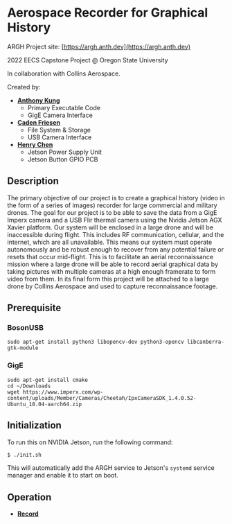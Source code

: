 # Aerospace Recorder for Graphical History

ARGH Project site: [https://argh.anth.dev](https://argh.anth.dev)

2022 EECS Capstone Project @ Oregon State University

In collaboration with Collins Aerospace.

Created by:

- [**Anthony Kung**](https://anthonykung.com)
  - Primary Executable Code
  - GigE Camera Interface
- [**Caden Friesen**]()
  - File System & Storage
  - USB Camera Interface
- [**Henry Chen**]()
  - Jetson Power Supply Unit
  - Jetson Button GPIO PCB

## Description

The primary objective of our project is to create a graphical history (video in the form of a series of images) recorder for large commercial and military drones. The goal for our project is to be able to save the data from a GigE Imperx camera and a USB Flir thermal camera using the Nvidia Jetson AGX Xavier platform. Our system will be enclosed in a large drone and will be inaccessible during flight. This includes RF communication, cellular, and the internet, which are all unavailable. This means our system must operate autonomously and be robust enough to recover from any potential failure or resets that occur mid-flight. This is to facilitate an aerial reconnaissance mission where a large drone will be able to record aerial graphical data by taking pictures with multiple cameras at a high enough framerate to form video from them. In its final form this project will be attached to a large drone by Collins Aerospace and used to capture reconnaissance footage.

## Prerequisite

### BosonUSB

```
sudo apt-get install python3 libopencv-dev python3-opencv libcanberra-gtk-module
```

### GigE

```
sudo apt-get install cmake
cd ~/Downloads
wget https://www.imperx.com/wp-content/uploads/Member/Cameras/Cheetah/IpxCameraSDK_1.4.0.52-Ubuntu_18.04-aarch64.zip
```

## Initialization

To run this on NVIDIA Jetson, run the following command:

```bash
$ ./init.sh
```

This will automatically add the ARGH service to Jetson's `systemd` service manager and enable it to start on boot.

## Operation

  - [**Record**](#record)
